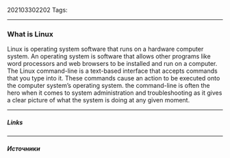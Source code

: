 202103302202
Tags:
___
### What is Linux
Linux is operating system software that runs on a hardware computer system. 
An operating system is software that allows other programs like word processors and web browsers to be installed and run on a computer.
The Linux command-line is a text-based interface that accepts commands that you type into it. These commands cause an action to be executed onto the computer system’s operating system.
the command-line is often the hero when it comes to system administration and troubleshooting as it gives a clear picture of what the system is doing at any given moment.


___
##### Links


---
##### Источники
